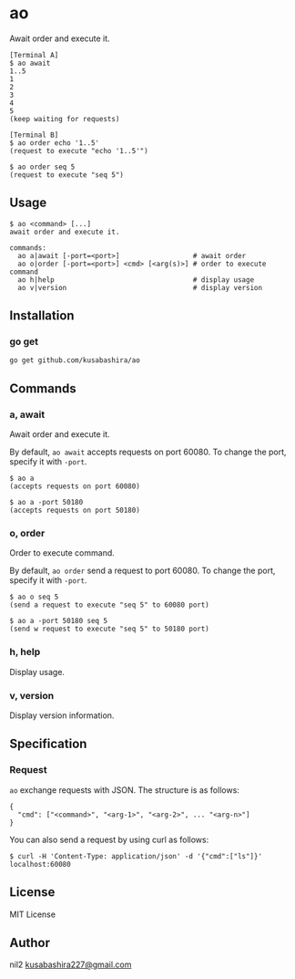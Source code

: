 ao
==

Await order and execute it.

```
[Terminal A]
$ ao await
1..5
1
2
3
4
5
(keep waiting for requests)

[Terminal B]
$ ao order echo '1..5'
(request to execute "echo '1..5'")

$ ao order seq 5
(request to execute "seq 5")
```

Usage
-----

```
$ ao <command> [...]
await order and execute it.

commands:
  ao a|await [-port=<port>]                  # await order
  ao o|order [-port=<port>] <cmd> [<arg(s)>] # order to execute command
  ao h|help                                  # display usage
  ao v|version                               # display version
```

Installation
------------

### go get

```
go get github.com/kusabashira/ao
```

Commands
--------

### a, await

Await order and execute it.

By default, `ao await` accepts requests on port 60080.
To change the port, specify it with `-port`.

```
$ ao a
(accepts requests on port 60080)

$ ao a -port 50180
(accepts requests on port 50180)
```

### o, order

Order to execute command.

By default, `ao order` send a request to port 60080.
To change the port, specify it with `-port`.

```
$ ao o seq 5
(send a request to execute "seq 5" to 60080 port)

$ ao a -port 50180 seq 5
(send w request to execute "seq 5" to 50180 port)
```

### h, help

Display usage.

### v, version

Display version information.

Specification
-------------

### Request

`ao` exchange requests with JSON.
The structure is as follows:

```
{
  "cmd": ["<command>", "<arg-1>", "<arg-2>", ... "<arg-n>"]
}
```

You can also send a request by using curl as follows:

```
$ curl -H 'Content-Type: application/json' -d '{"cmd":["ls"]}' localhost:60080
```

License
-------

MIT License

Author
------

nil2 <kusabashira227@gmail.com>
